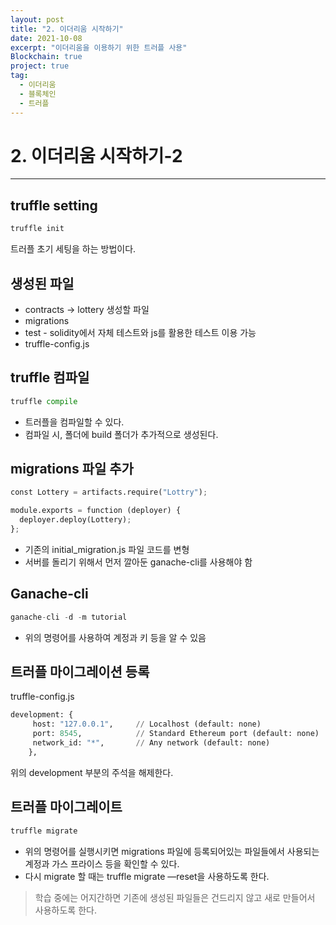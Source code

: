 ```yaml
---
layout: post
title: "2. 이더리움 시작하기"
date: 2021-10-08
excerpt: "이더리움을 이용하기 위한 트러플 사용"
Blockchain: true
project: true
tag:
  - 이더리움
  - 블록체인
  - 트러플
---
```


# 2. 이더리움 시작하기-2

---

## truffle setting

```python
truffle init
```

트러플 초기 세팅을 하는 방법이다.

## 생성된 파일

- contracts → lottery 생성할 파일
- migrations
- test - solidity에서 자체 테스트와 js를 활용한 테스트 이용 가능
- truffle-config.js

## truffle 컴파일

```python
truffle compile
```

- 트러플을 컴파일할 수 있다.
- 컴파일 시, 폴더에 build 폴더가 추가적으로 생성된다.

## migrations 파일 추가

```python
const Lottery = artifacts.require("Lottry");

module.exports = function (deployer) {
  deployer.deploy(Lottery);
};
```

- 기존의 initial_migration.js 파일 코드를 변형
- 서버를 돌리기 위해서 먼저 깔아둔 ganache-cli를 사용해야 함

## Ganache-cli

```python
ganache-cli -d -m tutorial
```

- 위의 명령어를 사용하여 계정과 키 등을 알 수 있음

## 트러플 마이그레이션 등록

truffle-config.js

```python
development: {
     host: "127.0.0.1",     // Localhost (default: none)
     port: 8545,            // Standard Ethereum port (default: none)
     network_id: "*",       // Any network (default: none)
    },
```

위의 development 부분의 주석을 해제한다.

## 트러플 마이그레이트

```python
truffle migrate
```

- 위의 명령어를 실행시키면 migrations 파일에 등록되어있는 파일들에서 사용되는 계정과 가스 프라이스 등을 확인할 수 있다.
- 다시 migrate 할 때는 truffle migrate —reset을 사용하도록 한다.

> 학습 중에는 어지간하면 기존에 생성된 파일들은 건드리지 않고 새로 만들어서 사용하도록 한다.
